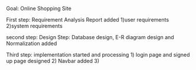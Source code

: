Goal: Online Shopping Site

First step: Requirement Analysis Report added
            1)user requirements
            2)system requirements

second step: Design Step: 
              Database design, E-R diagram design and Normalization added

Third step: implementation started and processing
            1) login page and signed up page designed
            2) Navbar added
            3) 


